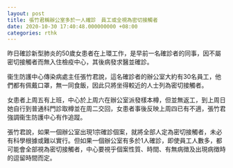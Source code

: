 ```yaml
---
layout: post
title: 張竹君稱辦公室多於一人確診　員工或全視為密切接觸者
date: 2020-10-30 17:40:48.000000000 +08:00
categories: rthk
---
```


昨日確診新型肺炎的50歲女患者在上環工作，是早前一名確診者的同事，因不屬密切接觸者而無入住檢疫中心，其後病發求醫並確診。

衞生防護中心傳染病處主任張竹君說，這名確診者的辦公室大約有30名員工，他們都有佩戴口罩，無一同食飯，因此只將坐得較近的人士列為密切接觸者。

女患者上周五有上班，中心於上周六在辦公室派發樣本樽，但並無返工，到上周日她自行到普通科門診取樽並在周二交回，女患者事後反映上周四已有不適，張竹君強調衞生防護中心有作追蹤。

張竹君說，如果一個辦公室出現1宗確診個案，就將全部人定為密切接觸者，未必有科學根據或難以實行。但如果一個辦公室有多於1人確診，即使員工人數多，都可能會全部視為密切接觸者，中心要視乎個案性質、時間、有無病徴及出現病徴時的逗留時間而定。
